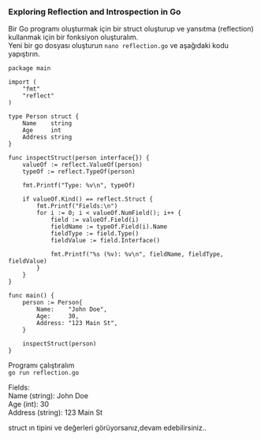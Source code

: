 ### Exploring Reflection and Introspection in Go


Bir Go programı oluşturmak için bir struct oluşturup ve yansıtma (reflection) kullanmak için bir fonksiyon oluşturalım.  <br />
Yeni bir go dosyası oluşturun ```nano reflection.go``` ve aşağıdaki kodu yapıştırın. 

```
package main

import (
	"fmt"
	"reflect"
)

type Person struct {
	Name    string
	Age     int
	Address string
}

func inspectStruct(person interface{}) {
	valueOf := reflect.ValueOf(person)
	typeOf := reflect.TypeOf(person)

	fmt.Printf("Type: %v\n", typeOf)

	if valueOf.Kind() == reflect.Struct {
		fmt.Printf("Fields:\n")
		for i := 0; i < valueOf.NumField(); i++ {
			field := valueOf.Field(i)
			fieldName := typeOf.Field(i).Name
			fieldType := field.Type()
			fieldValue := field.Interface()

			fmt.Printf("%s (%v): %v\n", fieldName, fieldType, fieldValue)
		}
	}
}

func main() {
	person := Person{
		Name:    "John Doe",
		Age:     30,
		Address: "123 Main St",
	}

	inspectStruct(person)
}
```
Programı çalıştıralım <br />
```go run reflection.go```

Fields:  <br />
Name (string): John Doe  <br />
Age (int): 30  <br />
Address (string): 123 Main St 

struct ın tipini ve değerleri görüyorsanız,devam edebilirsiniz..



